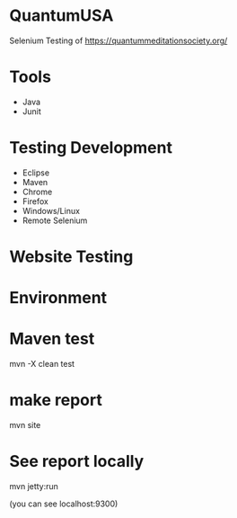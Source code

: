 # QuantumUSA
Selenium Testing of https://quantummeditationsociety.org/

# Tools 
- Java
- Junit

# Testing Development 
- Eclipse
- Maven
- Chrome
- Firefox
- Windows/Linux
- Remote Selenium

# Website Testing

# Environment 

# Maven test
mvn -X clean test

# make report
mvn site

# See report locally
mvn jetty:run

(you can see localhost:9300)
